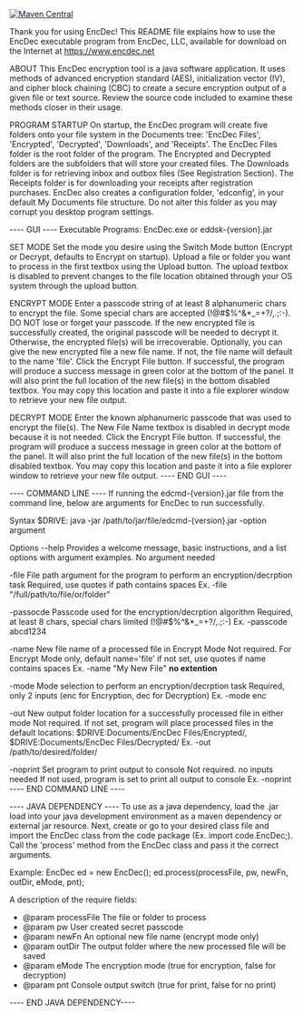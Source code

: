 [![Maven Central](https://maven-badges.herokuapp.com/maven-central/net.encdec/edcmd/badge.svg)](https://maven-badges.herokuapp.com/maven-central/net.encdec/edcmd)

Thank you for using EncDec!
This README file explains how to use the EncDec executable program from EncDec, LLC, 
available for download on the Internet at https://www.encdec.net

ABOUT
This EncDec encryption tool is a java software application. It uses methods of 
advanced encryption standard (AES), initialization vector (IV), and cipher block 
chaining (CBC) to create a secure encryption output of a given file or text source. 
Review the source code included to examine these methods closer in their usage.

PROGRAM STARTUP
On startup, the EncDec program will create five folders onto your file system in the 
Documents tree: 'EncDec Files', 'Encrypted', 'Decrypted', 'Downloads', and 'Receipts'. 
The EncDec Files folder is the root folder of the program. The Encrypted and Decrypted 
folders are the subfolders that will store your created files. The Downloads folder is 
for retrieving inbox and outbox files (See Registration Section). The Receipts folder 
is for downloading your receipts after registration purchases. EncDec also creates a 
configuration folder, 'edconfig', in your default My Documents file structure. Do not 
alter this folder as you may corrupt you desktop program settings.

---- GUI ----
Executable Programs: EncDec.exe or eddsk-{version}.jar

SET MODE
Set the mode you desire using the Switch Mode button (Encrypt or Decrypt, defaults 
to Encrypt on startup). Upload a file or folder you want to process in the first textbox using 
the Upload button. The upload textbox is disabled to prevent changes to the file 
location obtained through your OS system through the upload button.

ENCRYPT MODE
Enter a passcode string of at least 8 alphanumeric chars to encrypt the file. Some 
special chars are accepted (!@#$%^&*_=+?/,.;:-). DO NOT lose or forget your passcode. 
If the new encrypted file is successfully created, the original passcode will be 
needed to decrypt it. Otherwise, the encrypted file(s) will be irrecoverable. Optionally, 
you can give the new encrypted file a new file name. If not, the file name will 
default to the name 'file'. Click the Encrypt File button. If successful, the program 
will produce a success message in green color at the bottom of the panel. It will also 
print the full location of the new file(s) in the bottom disabled textbox. You may copy this 
location and paste it into a file explorer window to retrieve your new file output.

DECRYPT MODE
Enter the known alphanumeric passcode that was used to encrypt the file(s). The New 
File Name textbox is disabled in decrypt mode because it is not needed. Click the 
Encrypt File button. If successful, the program will produce a success message in 
green color at the bottom of the panel. It will also print the full location of the 
new file(s) in the bottom disabled textbox. You may copy this location and paste it 
into a file explorer window to retrieve your new file output.
---- END GUI ----

---- COMMAND LINE ----
If running the edcmd-{version}.jar file from the command line, below are arguments for EncDec to 
run successfully.

Syntax
$DRIVE: java -jar /path/to/jar/file/edcmd-{version}.jar -option argument

Options
--help
Provides a welcome message, basic instructions, and a list options with argument examples.
No argument needed

-file
File path argument for the program to perform an encryption/decrption task
Required, use quotes if path contains spaces
Ex. -file "/full/path/to/file/or/folder"

-passocde
Passcode used for the encryption/decrption algorithm
Required, at least 8 chars, special chars limited (!@#$%^&*_=+?/,.;:-)
Ex. -passcode abcd1234

-name
New file name of a processed file in Encrypt Mode
Not required. For Encrypt Mode only, default name='file' if not set, use quotes if name contains spaces
Ex. -name "My New File" **no extention**

-mode
Mode selection to perform an encryption/decrption task
Required, only 2 inputs (enc for Encryption, dec for Decryption)
Ex. -mode enc

-out
New output folder location for a successfully processed file in either mode
Not required. If not set, program will place processed files in the default locations:
$DRIVE:Documents/EncDec Files/Encrypted/, $DRIVE:Documents/EncDec Files/Decrypted/
Ex. -out /path/to/desired/folder/

-noprint
Set program to print output to console
Not required. no inputs needed
If not used, program is set to print all output to console
Ex. -noprint
---- END COMMAND LINE ----

---- JAVA DEPENDENCY ----
To use as a java dependency, load the .jar load into your java development environment as a 
maven dependency or external jar resource. Next, create or go to your desired class file 
and import the EncDec class from the code package (Ex. import code.EncDec;). Call the 'process' 
method from the EncDec class and pass it the correct arguments.

Example:
EncDec ed = new EncDec();
ed.process(processFile, pw, newFn, outDir, eMode, pnt);

A description of the require fields:
* @param processFile The file or folder to process
* @param pw User created secret passcode 
* @param newFn An optional new file name (encrypt mode only)
* @param outDir The output folder where the new processed file will be saved
* @param eMode The encryption mode (true for encryption, false for decryption) 
* @param pnt Console output switch (true for print, false for no print)

---- END JAVA DEPENDENCY----
